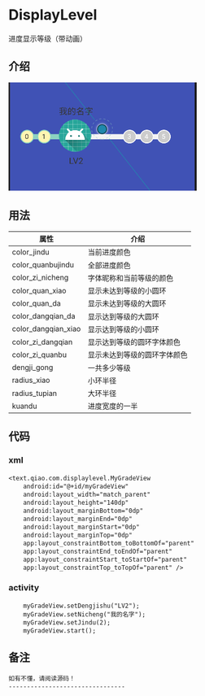 # DisplayLevel
进度显示等级（带动画）


## 介绍
  ![效果展示](image/jieshao.png)
## 用法
   | 属性  | 介绍 |
| ---------- | -----------|
| color_jindu | 当前进度颜色   |
| color_quanbujindu   | 全部进度颜色   |
| color_zi_nicheng   | 字体昵称和当前等级的颜色   |
| color_quan_xiao   | 显示未达到等级的小圆环   |
| color_quan_da   | 显示未达到等级的大圆环   |
| color_dangqian_da   | 显示达到等级的大圆环   |
| color_dangqian_xiao   | 显示达到等级的小圆环   |
| color_zi_dangqian   | 显示达到等级的圆环字体颜色   |
| color_zi_quanbu   | 显示未达到等级的圆环字体颜色   |
| dengji_gong   | 一共多少等级   |
| radius_xiao   | 小环半径   |
| radius_tupian   | 大环半径   |
| kuandu   | 进度宽度的一半   |
## 代码

### xml

    <text.qiao.com.displaylevel.MyGradeView
        android:id="@+id/myGradeView"
        android:layout_width="match_parent"
        android:layout_height="140dp"
        android:layout_marginBottom="0dp"
        android:layout_marginEnd="0dp"
        android:layout_marginStart="0dp"
        android:layout_marginTop="0dp"
        app:layout_constraintBottom_toBottomOf="parent"
        app:layout_constraintEnd_toEndOf="parent"
        app:layout_constraintStart_toStartOf="parent"
        app:layout_constraintTop_toTopOf="parent" />
        
 ### activity
        myGradeView.setDengjishu("LV2");
        myGradeView.setNicheng("我的名字");
        myGradeView.setJindu(2);
        myGradeView.start();
 ## 备注
    如有不懂，请阅读源码！
    --------------------------------
[csdn]:https://blog.csdn.net/qq_17098509 "我的博客"    
        
